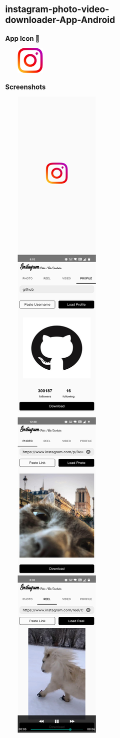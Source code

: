 # instagram-photo-video-downloader-App-Android

## App Icon 📱
<img src="images/logo.png" width="80px" hspace="40">

## Screenshots
<img src="images/ss1.jpg" height="500" width="250" hspace="40"><img src="images/ss2.jpg" height="500" width="250" hspace="40">

<img src="images/ss3.jpg" height="500" width="250" hspace="40"><img src="images/ss4.jpg" height="500" width="250" hspace="40">

